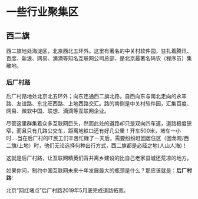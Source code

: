 # 一些行业聚集区
## 西二旗
西二旗地处海淀区，北京西北五环外。这里有著名的中关村软件园，驻扎着腾讯、百度、新浪、网易、滴滴等知名互联网公司总部，是北京最著名码农（程序员）集散地。

### 后厂村路
后厂村路地处北京北五环外；向东连通西二旗北路，自西向东与南北走向的永丰路、友谊路、东北旺西路、上地西路交汇。路的南侧是中关村软件园，汇集百度、网易、微软中国、联想、滴滴等互联网企业。

尽管这里群集着众多互联网巨头，然而此处的道路却只是双向四车道，道路极度狭窄，而且只有几路公交车，距离地铁口还有好几公里！开车500米，堵车一小时....当在后厂村的IT民工们辛苦忙碌了一天后，需要纷纷赶回居住区（回龙观/西二旗/上地）时，他们无论选择何种出行方式，西二旗都是必经之地(人山人海)！

这就是后厂村路，让互联网精英们背井离乡建设的比自己老家县城还荒凉的地方。

如果你问，制约中国互联网未来十年发展最大的瓶颈是什么？那应该就是：**后厂村路**!

北京“网红堵点”后厂村路2019年5月底完成道路拓宽。